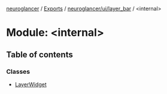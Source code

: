[neuroglancer](../README.md) / [Exports](../modules.md) / [neuroglancer/ui/layer\_bar](neuroglancer_ui_layer_bar.md) / <internal\>

# Module: <internal\>

## Table of contents

### Classes

- [LayerWidget](../classes/neuroglancer_ui_layer_bar._internal_.LayerWidget.md)
